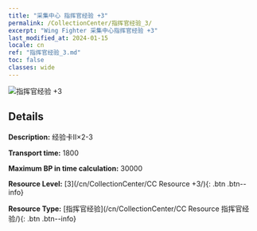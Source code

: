 ```yaml
---
title: "采集中心 指挥官经验 +3"
permalink: /CollectionCenter/指挥官经验_3/
excerpt: "Wing Fighter 采集中心指挥官经验 +3"
last_modified_at: 2024-01-15
locale: cn
ref: "指挥官经验_3.md"
toc: false
classes: wide
---
```



![指挥官经验 +3](/images/cc/CC_Commander_EXP_Card_3.png)

## Details

  **Description:** 经验卡II×2-3

  **Transport time:** 1800

  **Maximum BP in time calculation:** 30000

  **Resource Level:** [3](/cn/CollectionCenter/CC Resource +3/){: .btn .btn--info}

  **Resource Type:** [指挥官经验](/cn/CollectionCenter/CC Resource 指挥官经验/){: .btn .btn--info}

